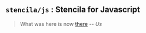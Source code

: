 ## `stencila/js` : Stencila for Javascript

> What was here is now [there](https://github.com/stencila/stencila)
>-- <cite>Us</cite>
